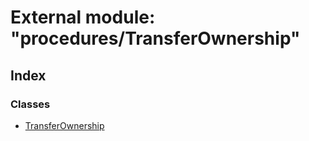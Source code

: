 # External module: "procedures/TransferOwnership"

## Index

### Classes

- [TransferOwnership](../classes/_procedures_transferownership_.transferownership.md)
